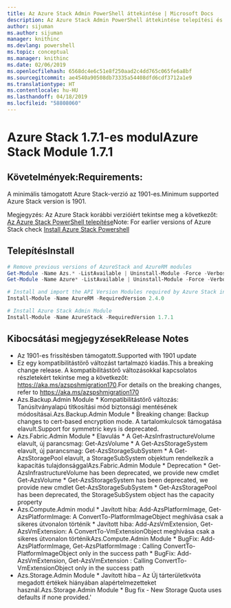 ```yaml
---
title: Az Azure Stack Admin PowerShell áttekintése | Microsoft Docs
description: Az Azure Stack Admin PowerShell áttekintése telepítési és konfigurációs utasításokkal.
author: sijuman
ms.author: sijuman
manager: knithinc
ms.devlang: powershell
ms.topic: conceptual
ms.manager: knithinc
ms.date: 02/06/2019
ms.openlocfilehash: 6568dc4e6c51e8f250aad2c4dd765c065fe6a8bf
ms.sourcegitcommit: ae4540a90508db73335a54408dfd6cdf3712a1e9
ms.translationtype: HT
ms.contentlocale: hu-HU
ms.lasthandoff: 04/18/2019
ms.locfileid: "58808060"
---
```

# <a name="azure-stack-module-171"></a><span data-ttu-id="8f8f2-103">Azure Stack 1.7.1-es modul</span><span class="sxs-lookup"><span data-stu-id="8f8f2-103">Azure Stack Module 1.7.1</span></span>

## <a name="requirements"></a><span data-ttu-id="8f8f2-104">Követelmények:</span><span class="sxs-lookup"><span data-stu-id="8f8f2-104">Requirements:</span></span>

<span data-ttu-id="8f8f2-105">A minimális támogatott Azure Stack-verzió az 1901-es.</span><span class="sxs-lookup"><span data-stu-id="8f8f2-105">Minimum supported Azure Stack version is 1901.</span></span>

<span data-ttu-id="8f8f2-106">Megjegyzés: Az Azure Stack korábbi verzióiért tekintse meg a következőt: [Az Azure Stack PowerShell telepítése](https://docs.microsoft.com/en-us/azure/azure-stack/azure-stack-powershell-install#install-azure-stack-powershell)</span><span class="sxs-lookup"><span data-stu-id="8f8f2-106">Note: For earlier versions of Azure Stack check [Install Azure Stack Powershell](https://docs.microsoft.com/en-us/azure/azure-stack/azure-stack-powershell-install#install-azure-stack-powershell)</span></span>

## <a name="install"></a><span data-ttu-id="8f8f2-107">Telepítés</span><span class="sxs-lookup"><span data-stu-id="8f8f2-107">Install</span></span>

```powershell
# Remove previous versions of AzureStack and AzureRM modules
Get-Module -Name Azs.* -ListAvailable | Uninstall-Module -Force -Verbose
Get-Module -Name Azure* -ListAvailable | Uninstall-Module -Force -Verbose

# Install and import the API Version Modules required by Azure Stack into the current PowerShell session.
Install-Module -Name AzureRM -RequiredVersion 2.4.0

# Install Azure Stack Admin Module
Install-Module -Name AzureStack -RequiredVersion 1.7.1
```

## <a name="release-notes"></a><span data-ttu-id="8f8f2-108">Kibocsátási megjegyzések</span><span class="sxs-lookup"><span data-stu-id="8f8f2-108">Release Notes</span></span>

* <span data-ttu-id="8f8f2-109">Az 1901-es frissítésben támogatott.</span><span class="sxs-lookup"><span data-stu-id="8f8f2-109">Supported with 1901 update</span></span>
* <span data-ttu-id="8f8f2-110">Ez egy kompatibilitástörő változást tartalmazó kiadás.</span><span class="sxs-lookup"><span data-stu-id="8f8f2-110">This a breaking change release.</span></span> <span data-ttu-id="8f8f2-111">A kompatibilitástörő változásokkal kapcsolatos részletekért tekintse meg a következőt: <https://aka.ms/azspshmigration170>.</span><span class="sxs-lookup"><span data-stu-id="8f8f2-111">For details on the breaking changes, refer to <https://aka.ms/azspshmigration170></span></span>
* <span data-ttu-id="8f8f2-112">Azs.Backup.Admin Module \* Kompatibilitástörő változás: Tanúsítványalapú titkosítási mód biztonsági mentésének módosításai.</span><span class="sxs-lookup"><span data-stu-id="8f8f2-112">Azs.Backup.Admin Module \* Breaking change: Backup changes to cert-based encryption mode.</span></span> <span data-ttu-id="8f8f2-113">A tartalomkulcsok támogatása elavult.</span><span class="sxs-lookup"><span data-stu-id="8f8f2-113">Support for symmetric keys is deprecated.</span></span>
* <span data-ttu-id="8f8f2-114">Azs.Fabric.Admin Module       \* Elavulás           \* A Get-AzsInfrastructureVolume elavult, új parancsmag: Get-AzsVolume           \* A Get-AzsStorageSystem elavult, új parancsmag: Get-AzsStorageSubSystem           \* A Get-AzsStoragePool elavult, a StorageSubSystem objektum rendelkezik a kapacitás tulajdonsággal</span><span class="sxs-lookup"><span data-stu-id="8f8f2-114">Azs.Fabric.Admin Module       \* Deprecation           \* Get-AzsInfrastructureVolume has been deprecated, we provide new cmdlet Get-AzsVolume           \* Get-AzsStorageSystem has been deprecated, we provide new cmdlet Get-AzsStorageSubSystem           \* Get-AzsStoragePool has been deprecated, the StorageSubSystem object has the capacity property</span></span>
* <span data-ttu-id="8f8f2-115">Azs.Compute.Admin modul           \* Javított hiba: Add-AzsPlatformImage, Get-AzsPlatformImage: A ConvertTo-PlatformImageObject meghívása csak a sikeres útvonalon történik           \* Javított hiba: Add-AzsVmExtension, Get-AzsVmExtension: A ConvertTo-VmExtensionObject meghívása csak a sikeres útvonalon történik</span><span class="sxs-lookup"><span data-stu-id="8f8f2-115">Azs.Compute.Admin Module           \* BugFix: Add-AzsPlatformImage, Get-AzsPlatformImage : Calling ConvertTo-PlatformImageObject only in the success path           \* BugFix: Add-AzsVmExtension, Get-AzsVmExtension : Calling ConvertTo-VmExtensionObject only in the success path</span></span>
* <span data-ttu-id="8f8f2-116">Azs.Storage.Admin Module           \* Javított hiba – Az Új tárterületkvóta megadott értékek hiányában alapértelmezetteket használ.</span><span class="sxs-lookup"><span data-stu-id="8f8f2-116">Azs.Storage.Admin Module           \* Bug fix - New Storage Quota uses defaults if none provided.'</span></span>
